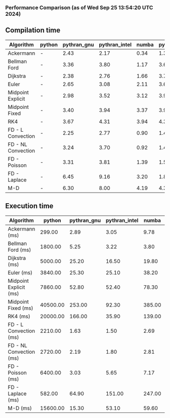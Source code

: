 ### Performance Comparison (as of Wed Sep 25 13:54:20 UTC 2024)
## Compilation time
Algorithm                 | python                    | pythran_gnu               | pythran_intel             | numba                     | pyccel_fortran_gnu        | pyccel_c_gnu              | pyccel_fortran_intel      | pyccel_c_intel           
------------------------- | ------------------------- | ------------------------- | ------------------------- | ------------------------- | ------------------------- | ------------------------- | ------------------------- | -------------------------
Ackermann                 | -                         | 2.43                      | 2.17                      | 0.34                      | 1.35                      | 1.31                      | 1.40                      | 1.39                     
Bellman Ford              | -                         | 3.36                      | 3.80                      | 1.17                      | 3.69                      | 3.98                      | 3.78                      | 4.57                     
Dijkstra                  | -                         | 2.38                      | 2.76                      | 1.66                      | 3.73                      | 3.98                      | 3.89                      | 4.66                     
Euler                     | -                         | 2.65                      | 3.08                      | 2.11                      | 3.64                      | 3.95                      | 3.75                      | 4.52                     
Midpoint Explicit         | -                         | 2.98                      | 3.52                      | 3.12                      | 3.90                      | 4.20                      | 3.99                      | 4.67                     
Midpoint Fixed            | -                         | 3.40                      | 3.94                      | 3.37                      | 3.93                      | 4.28                      | 4.06                      | 4.78                     
RK4                       | -                         | 3.67                      | 4.31                      | 3.94                      | 4.36                      | 4.64                      | 4.43                      | 5.16                     
FD - L Convection         | -                         | 2.25                      | 2.77                      | 0.90                      | 1.43                      | 3.98                      | 1.57                      | 4.48                     
FD - NL Convection        | -                         | 3.24                      | 3.70                      | 0.92                      | 1.44                      | 3.96                      | 1.60                      | 4.52                     
FD - Poisson              | -                         | 3.31                      | 3.81                      | 1.39                      | 1.54                      | 4.04                      | 2.82                      | 4.61                     
FD - Laplace              | -                         | 6.45                      | 9.16                      | 3.20                      | 1.86                      | 4.38                      | 2.09                      | 5.02                     
M-D                       | -                         | 6.30                      | 8.00                      | 4.19                      | 4.35                      | 4.55                      | 4.52                      | 5.47                     

## Execution time
Algorithm                 | python                    | pythran_gnu               | pythran_intel             | numba                     | pyccel_fortran_gnu        | pyccel_c_gnu              | pyccel_fortran_intel      | pyccel_c_intel           
------------------------- | ------------------------- | ------------------------- | ------------------------- | ------------------------- | ------------------------- | ------------------------- | ------------------------- | -------------------------
Ackermann (ms)            | 299.00                    | 2.89                      | 3.05                      | 9.78                      | 1.51                      | 1.51                      | 8.96                      | 4.79                     
Bellman Ford (ms)         | 1800.00                   | 5.25                      | 3.22                      | 3.80                      | 2.94                      | 5.98                      | -                         | 18.60                    
Dijkstra (ms)             | 5000.00                   | 25.20                     | 16.50                     | 19.80                     | 18.60                     | 30.50                     | -                         | 22.80                    
Euler (ms)                | 3840.00                   | 25.30                     | 25.10                     | 38.20                     | 16.20                     | 153.00                    | 14.80                     | 128.00                   
Midpoint Explicit (ms)    | 7860.00                   | 52.80                     | 52.40                     | 78.30                     | 23.90                     | 286.00                    | 16.50                     | 251.00                   
Midpoint Fixed (ms)       | 40500.00                  | 253.00                    | 92.30                     | 385.00                    | 76.00                     | 1440.00                   | 57.30                     | 1270.00                  
RK4 (ms)                  | 20000.00                  | 166.00                    | 35.90                     | 139.00                    | 37.10                     | 490.00                    | 37.30                     | 404.00                   
FD - L Convection (ms)    | 2210.00                   | 1.63                      | 1.50                      | 2.69                      | 1.64                      | 1.63                      | -                         | 4.23                     
FD - NL Convection (ms)   | 2720.00                   | 2.19                      | 1.80                      | 2.81                      | 1.89                      | 1.99                      | -                         | 4.06                     
FD - Poisson (ms)         | 6400.00                   | 3.03                      | 5.65                      | 7.17                      | 2.78                      | 3.85                      | -                         | 5.70                     
FD - Laplace (ms)         | 582.00                    | 64.90                     | 151.00                    | 247.00                    | 63.40                     | 310.00                    | -                         | 327.00                   
M-D (ms)                  | 15600.00                  | 15.30                     | 53.10                     | 59.60                     | 54.80                     | 59.60                     | 81.50                     | 61.70                    
